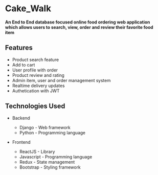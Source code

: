 # Cake_Walk

**An End to End database focused online food ordering web application which allows users to search, view, order and review their favorite food item**

## Features

  - Product search feature
  - Add to cart
  - User profile with order
  - Product review and rating
  - Admin item, user and order management system
  - Realtime delivery updates
  - Authetication with JWT

## Technologies Used
  
  - Backend
    - Django - Web framework
    - Python - Programming language
  
  - Frontend
    - ReactJS - Library
    - Javascript - Programming language
    - Redux - State management
    - Bootstrap - Styling framework
